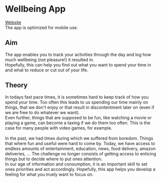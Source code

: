 # Wellbeing App
[Website](https://wellbeing-d402b.web.app/#/) <br />
The app is optimized for mobile use.

## Aim
The app enables you to track your activities through the day and log how much wellbeing (not pleasure!) it resulted in. <br />
Hopefully, this can help you find out what you want to spend your time in and what to reduce or cut out of your life.

## Theory
In todays fast pace times, it is sometimes hard to keep track of how you spend your time. Too often this leads to us spending our time mainly on things, that we don't enjoy or that result in discontentment later on (even if we are free to do whatever we want). <br />
Even further, things that are supposed to be fun, like watching a movie or playing a game, can become a taxing if we do them too often. This is the case for many people with video games, for example. <br />
<br />
In the past, we had times during which we suffered from boredom. Things that where fun and useful were hard to come by. Today, we have access to endless amounts of entertainment, education, news, food delivery, amazon deliveries, ... The challenge no longer consists of getting access to enticing things but to decide where to put ones attention. <br />
In our age of information and consumption, it is an important skill to set ones priorities and act accordingly. Hopefully, this app helps you develop a feeling for what you truely want to focus on.
